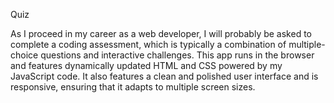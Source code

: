 Quiz

As I proceed in my career as a web developer, I will probably be asked to complete a coding assessment, which is typically a combination of multiple-choice questions and interactive challenges. This app runs in the browser and features dynamically updated HTML and CSS powered by my JavaScript code. It also features a clean and polished user interface and is responsive, ensuring that it adapts to multiple screen sizes.